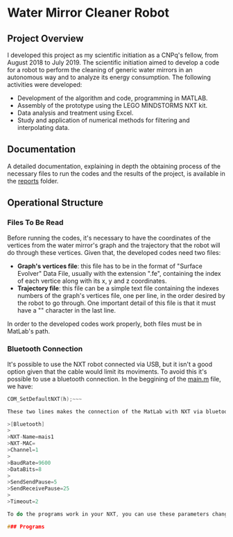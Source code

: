 # Water Mirror Cleaner Robot 

## Project Overview

I developed this project as my scientific initiation as a CNPq's fellow, from August 2018 to July 2019. The scientific initiation aimed to develop a code for a robot to perform the cleaning of generic water mirrors in an autonomous way and to analyze its energy consumption. The following activities were developed:

* Development of the algorithm and code, programming in MATLAB.
* Assembly of the prototype using the LEGO MINDSTORMS NXT kit.
* Data analysis and treatment using Excel.
* Study and application of numerical methods for filtering and interpolating data.

## Documentation

A detailed documentation, explaining in depth the obtaining process of the necessary files to run the codes and the results of the project, is available in the [reports](uol.com.br) folder. 

## Operational Structure

### Files To Be Read

Before running the codes, it's necessary to have the coordinates of the vertices from the water mirror's graph and the trajectory that the robot will do through these vertices. Given that, the developed codes need two files:

* __Graph's vertices file__: this file has to be in the format of "Surface Evolver" Data File, usually with the extension ".fe", containing the index of each vertice along with its x, y and z coordinates. 
* __Trajectory file__: this file can be a simple text file containing the indexes numbers of the graph's vertices file, one per line, in the order desired by the robot to go through. One important detail of this file is that it must have a "\" character in the last line.

In order to the developed codes work properly, both files must be in MatLab's path. 

### Bluetooth Connection

It's possible to use the NXT robot connected via USB, but it isn't a good option given that the cable would limit its moviments. To avoid this it's possible to use a bluetooth connection. In the beggining of the [main.m](https://github.com/Brunocds/cleaning-robot/blob/master/developed-codes/main.m) file, we have:

~~~h = COM_OpenNXT('bluetooth.ini');
COM_SetDefaultNXT(h);~~~

These two lines makes the connection of the MatLab with NXT via bluetooth, to understand more about how it works you can check [here](https://www.mindstorms.rwth-aachen.de/documents/downloads/doc/version-2.00/help/COM_OpenNXT.html), briefly explaining in order to do the bluetooth connection it's necessary to have a _bluetooth.ini_ file, that contains some parameters. The _bluetooth.ini_ file I used contains the following parameters:

>[Bluetooth]
>
>NXT-Name=mais1
>NXT-MAC=
>Channel=1
>
>BaudRate=9600
>DataBits=8
>
>SendSendPause=5
>SendReceivePause=25
>
>Timeout=2

To do the programs work in your NXT, you can use these parameters changing the "NXT-Name=" and "Channel=" according to yours.

### Programs
